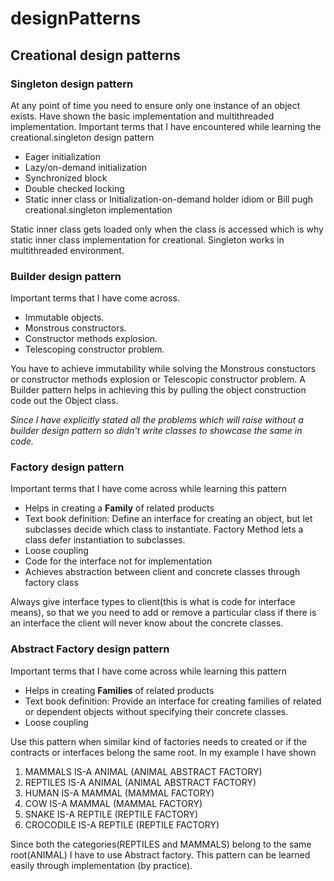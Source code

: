 # designPatterns 

<h2>Creational design patterns</h2>
  <h3>Singleton design pattern</h3>
    <div>
        At any point of time you need to ensure only one instance of an object exists. Have shown the basic implementation
        and multithreaded implementation. Important terms that I have encountered while learning the creational.singleton design pattern
        <ul>
            <li>Eager initialization</li>
            <li>Lazy/on-demand initialization</li>
            <li>Synchronized block</li>
            <li>Double checked locking</li>
            <li>Static inner class or Initialization-on-demand holder idiom or Bill pugh creational.singleton implementation</li>
        </ul> 
       Static inner class gets loaded only when the class is accessed which is why static inner class implementation for
       creational. Singleton works in multithreaded environment.
  </div>
<h3>Builder design pattern</h3>
    <div>
        Important terms that I have come across.
        <ul>
            <li>Immutable objects.</li>
            <li>Monstrous constructors.</li>
            <li>Constructor methods explosion.</li>
            <li>Telescoping constructor problem.</li>   
        </ul>
        You have to achieve immutability while solving the Monstrous constuctors or constructor methods explosion or 
        Telescopic constructor problem. A Builder pattern helps in achieving this by pulling the object construction 
        code out the Object class. 
        <p><i>Since I have explicitly stated all the problems which will raise without a builder design pattern so didn't 
        write classes to showcase the same in code.</i></p>
    </div>
<h3>Factory design pattern</h3>
    <div>
        Important terms that I have come across while learning this pattern
        <ul>
            <li> Helps in creating a <b>Family</b> of related products</li>
            <li> Text book definition: Define an interface for creating an object, but let subclasses decide which class to instantiate. Factory Method lets a class defer                    instantiation to subclasses.</li>
            <li> Loose coupling</li>
            <li> Code for the interface not for implementation</li>
            <li> Achieves abstraction between client and concrete classes through factory class</li>
        </ul>
        Always give interface types to client(this is what is code for interface means), so that we you need to add or remove a particular class if there is an interface
        the client will never know about the concrete classes.
    </div>
 <h3>Abstract Factory design pattern</h3>
    <div>
        Important terms that I have come across while learning this pattern
        <ul>
          <li> Helps in creating <b>Families</b> of related products</li> 
          <li> Text book definition: Provide an interface for creating families of related or dependent objects without specifying their concrete classes.</li>
          <li> Loose coupling</li>
        </ul>
        Use this pattern when similar kind of factories needs to created or if the contracts or interfaces belong the same root. In my example I have shown
        <OL>
          <li>MAMMALS IS-A ANIMAL  (ANIMAL ABSTRACT FACTORY)</li>
          <li>REPTILES IS-A ANIMAL (ANIMAL ABSTRACT FACTORY)</li>
          <li>HUMAN IS-A MAMMAL (MAMMAL FACTORY)</li>
          <li>COW IS-A MAMMAL (MAMMAL FACTORY)</li>
          <li>SNAKE IS-A REPTILE (REPTILE FACTORY)</li>
          <li>CROCODILE IS-A REPTILE (REPTILE FACTORY)</li>
          </ol>
        Since both the categories(REPTILES and MAMMALS) belong to the same root(ANIMAL) I have to use Abstract factory. This pattern can be learned easily through implementation (by practice).
    </div>


